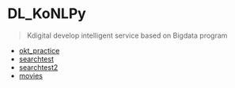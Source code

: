 # DL_KoNLPy

>  Kdigital develop intelligent service based on Bigdata program
>

* [okt_practice](./oktest.py)
* [searchtest](./searchtest.py)
* [searchtest2](./searchtest2.py)
* [movies](./movie.ipynb)

